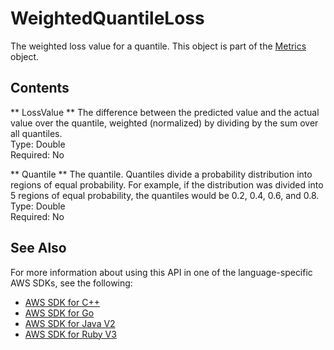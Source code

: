# WeightedQuantileLoss<a name="API_WeightedQuantileLoss"></a>

The weighted loss value for a quantile\. This object is part of the [Metrics](API_Metrics.md) object\.

## Contents<a name="API_WeightedQuantileLoss_Contents"></a>

 ** LossValue **   <a name="forecast-Type-WeightedQuantileLoss-LossValue"></a>
The difference between the predicted value and the actual value over the quantile, weighted \(normalized\) by dividing by the sum over all quantiles\.  
Type: Double  
Required: No

 ** Quantile **   <a name="forecast-Type-WeightedQuantileLoss-Quantile"></a>
The quantile\. Quantiles divide a probability distribution into regions of equal probability\. For example, if the distribution was divided into 5 regions of equal probability, the quantiles would be 0\.2, 0\.4, 0\.6, and 0\.8\.  
Type: Double  
Required: No

## See Also<a name="API_WeightedQuantileLoss_SeeAlso"></a>

For more information about using this API in one of the language\-specific AWS SDKs, see the following:
+  [AWS SDK for C\+\+](https://docs.aws.amazon.com/goto/SdkForCpp/forecast-2018-06-26/WeightedQuantileLoss) 
+  [AWS SDK for Go](https://docs.aws.amazon.com/goto/SdkForGoV1/forecast-2018-06-26/WeightedQuantileLoss) 
+  [AWS SDK for Java V2](https://docs.aws.amazon.com/goto/SdkForJavaV2/forecast-2018-06-26/WeightedQuantileLoss) 
+  [AWS SDK for Ruby V3](https://docs.aws.amazon.com/goto/SdkForRubyV3/forecast-2018-06-26/WeightedQuantileLoss) 